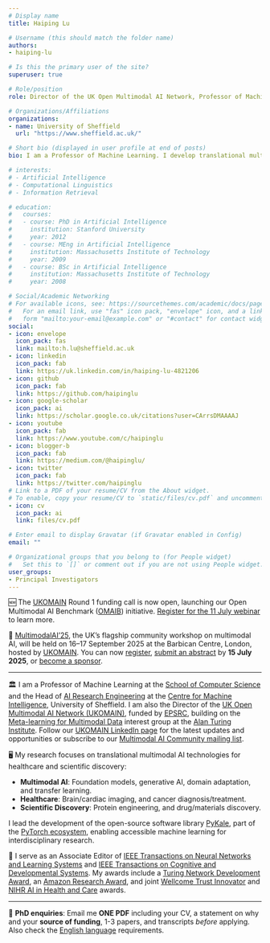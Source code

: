 ```yaml
---
# Display name
title: Haiping Lu

# Username (this should match the folder name)
authors:
- haiping-lu

# Is this the primary user of the site?
superuser: true

# Role/position
role: Director of the UK Open Multimodal AI Network, Professor of Machine Learning, and Head of AI Research Engineering

# Organizations/Affiliations
organizations:
- name: University of Sheffield
  url: "https://www.sheffield.ac.uk/"

# Short bio (displayed in user profile at end of posts)
bio: I am a Professor of Machine Learning. I develop translational multimodal AI technologies for advancing healthcare and scientific discovery.

# interests:
# - Artificial Intelligence
# - Computational Linguistics
# - Information Retrieval

# education:
#   courses:
#   - course: PhD in Artificial Intelligence
#     institution: Stanford University
#     year: 2012
#   - course: MEng in Artificial Intelligence
#     institution: Massachusetts Institute of Technology
#     year: 2009
#   - course: BSc in Artificial Intelligence
#     institution: Massachusetts Institute of Technology
#     year: 2008

# Social/Academic Networking
# For available icons, see: https://sourcethemes.com/academic/docs/page-builder/#icons
#   For an email link, use "fas" icon pack, "envelope" icon, and a link in the
#   form "mailto:your-email@example.com" or "#contact" for contact widget.
social:
- icon: envelope
  icon_pack: fas
  link: mailto:h.lu@sheffield.ac.uk
- icon: linkedin
  icon_pack: fab
  link: https://uk.linkedin.com/in/haiping-lu-4821206
- icon: github
  icon_pack: fab
  link: https://github.com/haipinglu
- icon: google-scholar
  icon_pack: ai
  link: https://scholar.google.co.uk/citations?user=CArrsDMAAAAJ
- icon: youtube
  icon_pack: fab
  link: https://www.youtube.com/c/haipinglu
- icon: blogger-b
  icon_pack: fab
  link: https://medium.com/@haipinglu/
- icon: twitter
  icon_pack: fab
  link: https://twitter.com/haipinglu
# Link to a PDF of your resume/CV from the About widget.
# To enable, copy your resume/CV to `static/files/cv.pdf` and uncomment the lines below.
- icon: cv
  icon_pack: ai
  link: files/cv.pdf

# Enter email to display Gravatar (if Gravatar enabled in Config)
email: ""

# Organizational groups that you belong to (for People widget)
#   Set this to `[]` or comment out if you are not using People widget.
user_groups:
- Principal Investigators
---
```


🆕 The [UKOMAIN](https://multimodalai.github.io/) Round 1 funding call is now open, launching our Open Multimodal AI Benchmark ([OMAIB](https://multimodalai.github.io/omaib/)) initiative. [Register for the 11 July webinar](https://forms.gle/Aih9sceoD1ZsvzGDA) to learn more.

📢 [MultimodalAI’25](https://multimodalai.github.io/multimodalai25/), the UK’s flagship community workshop on multimodal AI, will be held on 16–17 September 2025 at the Barbican Centre, London, hosted by [UKOMAIN](https://multimodalai.github.io/). You can now [register](https://onlineshop.shef.ac.uk/conferences-and-events/faculty-of-engineering/computer-science/third-workshop-on-multimodal-ai), [submit an abstract](https://forms.gle/82gbPCu5tBkCm8i29) by **15 July 2025**, or [become a sponsor](https://multimodalai.github.io/call-for-sponsorship/).

***

<!-- **Job**: [Senior AI Research Engineer / AI Research Engineer opening](https://www.jobs.ac.uk/job/DFM241/ai-research-engineer-senior-ai-research-engineer). *Deadline: 5th February 2024*. Fixed term to start from as soon as possible until 31 March 2025. -->

<!-- **Job**: [FIVE 3-year Senior AI Research Engineer / AI Research Engineer positions](https://www.jobs.ac.uk/job/CYI206/senior-ai-research-engineer-ai-research-engineer). *Deadline: 24th April 2023*. Fixed term for 36 months with flexible starting date. For more information, watch the [information session recording on YouTube](https://youtu.be/2gizHKlaDqE) and check out the [Q&A summary](https://shef-aire.github.io/q-and-a/). -->

<!-- **Job**: [Postdoctoral Research Associate in Machine Learning for
Medical Image Analysis](https://jobs.shef.ac.uk/sap/bc/webdynpro/sap/hrrcf_a_posting_apply?PARAM=cG9zdF9pbnN0X2d1aWQ9NjFCOENGODdBOTE4NEVGMEUxMDAwMDAwQUMxRTg4NzgmY2FuZF90eXBlPUVYVA%3d%3d&sap-client=400&sap-language=EN&sap-accessibility=X&sap-ep-themeroot=%2fSAP%2fPUBLIC%2fBC%2fUR%2fuos#). *Deadline: 12th Jan 2022*. Fixed term till 31st March 2023, start as soon as possible. -->

<!-- **[PhD Scholarships](https://www.sheffield.ac.uk/postgraduate/phd/scholarships)**: [Faculty scholarship](https://www.sheffield.ac.uk/postgraduate/phd/scholarships/faculty), [CSC for Chinese applicants](https://www.sheffield.ac.uk/postgraduate/research/scholarships/csc), and [EPSRC DTP](https://epsrc.ukri.org/skills/students/dta/grants/). *Deadline: 5pm 26th Jan 2022*. Email me **ONE PDF** including CV, a statement on why, 1-3 papers, and transcripts *before* applying. Check the [English language requirements](https://www.sheffield.ac.uk/postgraduate/phd/apply/english-language).
*** -->

<!-- **PhD enquiries**: Email me **ONE PDF** including CV, a statement on why and your **source of funding**, 1-3 papers, and transcripts *before* applying. Also check the [English language](https://www.sheffield.ac.uk/postgraduate/phd/apply/english-language) requirements. **[PhD Scholarship](https://www.sheffield.ac.uk/postgraduate/phd/scholarships)**: [EPSRC DTP](https://epsrc.ukri.org/skills/students/dta/grants/) (*deadline: 24th March 2022*).
*** -->

<!-- **Workshop**: Welcome to join the [First Workshop on Multimodal AI](https://multimodalai.github.io/) at Sheffield on 27th June 2023 that we are organising. **Registration deadline: 14th June 2023**. -->

<!-- We are looking for [sponsors](https://multimodalai.github.io/sponsorship/) and [submissions](https://multimodalai.github.io/call-for-papers/). -->

<!-- Founding Director of the UK Open Multimodal AI Network -->

🏛️ I am a Professor of Machine Learning at the [School of Computer Science](http://www.sheffield.ac.uk/cs) and the Head of [AI Research Engineering](https://shef-aire.github.io/) at the [Centre for Machine Intelligence](https://www.sheffield.ac.uk/ai), University of Sheffield. I am also the Director of the [UK Open Multimodal AI Network (UKOMAIN)](https://multimodalai.github.io/), funded by [EPSRC](https://www.ukri.org/councils/epsrc/), building on the [Meta-learning for Multimodal Data](https://www.turing.ac.uk/research/interest-groups/meta-learning-multimodal-data) interest group at the [Alan Turing Institute](https://www.turing.ac.uk/). Follow our [UKOMAIN LinkedIn page](https://www.linkedin.com/company/ukomain) for the latest updates and opportunities or subscribe to our [Multimodal AI Community mailing list](https://groups.google.com/a/sheffield.ac.uk/g/multimodal-ai-community-group).


🖥️ My research focuses on translational multimodal AI technologies for healthcare and scientific discovery:
- **Multimodal AI**: Foundation models, generative AI, domain adaptation, and transfer learning.
- **Healthcare**: Brain/cardiac imaging, and cancer diagnosis/treatment.
- **Scientific Discovery**: Protein engineering, and drug/materials discovery.

I lead the development of the open-source software library [PyKale](https://github.com/pykale/pykale), part of the [PyTorch ecosystem](https://pytorch.org/ecosystem/), enabling accessible machine learning for interdisciplinary research.

🏅 I serve as an Associate Editor of [IEEE Transactions on Neural Networks and Learning Systems](https://ieeexplore.ieee.org/xpl/RecentIssue.jsp?punumber=5962385) and [IEEE Transactions on Cognitive and Developmental Systems](https://ieeexplore.ieee.org/xpl/aboutJournal.jsp?punumber=7274989). My awards include a [Turing Network Development Award](https://www.turing.ac.uk/work-turing/turing-network-development-awards-call), an [Amazon Research Award](https://www.amazon.science/research-awards/recipients/haiping-lu), and joint [Wellcome Trust Innovator](https://app.dimensions.ai/details/grant/grant.10029221) and [NIHR AI in Health and Care](https://www.nihr.ac.uk/documents/ai-in-health-and-care-awards-funded-projects-2020/25625#Phase_2_projects) awards.

<!-- 📘 Three of my MSc dissertation students have won the Fretwell-Downing Prize for the best MSc Dissertation: [Peizhen Bai](https://haipinglu.github.io/authors/peizhen-bai/) (2017), [Hao Xu](https://haipinglu.github.io/authors/hao-xu/) (2019), and [Mohammod N. I. Suvon](https://haipinglu.github.io/authors/mohammod-suvon/) (2022). Learn more about the [whereabouts](https://haipinglu.github.io/#people) of my past team members. -->

***
📩 **PhD enquiries**: Email me **ONE PDF** including your CV, a statement on why and your **source of funding**, 1-3 papers, and transcripts *before* applying. Also check the [English language](https://www.sheffield.ac.uk/postgraduate/phd/apply/english-language) requirements.


<!-- **[PhD Scholarship](https://www.sheffield.ac.uk/postgraduate/phd/scholarships)**: [EPSRC DTP](https://epsrc.ukri.org/skills/students/dta/grants/) (*deadline: 24th March 2022*). -->

<!-- ***
**NOTE: under construction**. -->

